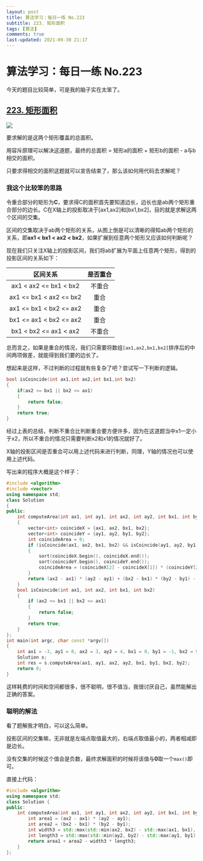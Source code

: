 ```yaml
---
layout: post
title: 算法学习：每日一练 No.223
subtitle: 223. 矩形面积
tags: [算法]
comments: true
last-updated: 2021-09-30 21:17
---
```


# 算法学习：每日一练 No.223

今天的题目比较简单，可是我的脑子实在太笨了。

## [223. 矩形面积](https://leetcode-cn.com/problems/rectangle-area/)

![](https://assets.leetcode.com/uploads/2021/05/08/rectangle-plane.png)

要求解的是这两个矩形覆盖的总面积。

用容斥原理可以解决这道题，最终的总面积 = 矩形a的面积 + 矩形b的面积 - a与b相交的面积。

只要求得相交的面积这题就可以宣告结束了，那么该如何用代码去求解呢？

### 我这个比较笨的思路

令重合部分的矩形为**C**，要求得C的面积首先要知道边长，边长也是ab两个矩形重合部分的边长。C在X轴上的投影取决于[ax1,ax2]和[bx1,bx2]，目的就是求解这两个区间的交集。

区间的交集取决于ab两个矩形的关系，从图上倒是可以清晰的得知ab两个矩形的关系，即**ax1 < bx1 < ax2 < bx2**，如果扩展到任意两个矩形又应该如何判断呢？

现在我们只关注X轴上的投影区间，我们将ab扩展为平面上任意两个矩形，得到的投影区间的关系如下：

|        区间关系         | 是否重合 |
| :---------------------: | :------: |
| ax1 < ax2 <= bx1 < bx2  |  不重合  |
| ax1 <= bx1 < ax2 <= bx2 |   重合   |
| ax1 <= bx1 < bx2 <= ax2 |   重合   |
| bx1 <= ax1 < bx2 <= ax2 |   重合   |
| bx1 < bx2 <= ax1 < ax2  |  不重合  |

总而言之，如果是重合的情况，我们只需要将数组`[ax1,ax2,bx1,bx2]`排序后的中间两项做差，就能得到我们要的边长了。

想起来是这样，不过判断的过程就有些复杂了吧？尝试写一下判断的逻辑。

```c++
bool isCoincide(int ax1,int ax2,int bx1,int bx2)
{
    if(ax2 <= bx1 || bx2 <= ax1)
    {
        return false;
    }
    return true;
}
```

经过上表的总结，判断不重合比判断重合要方便许多，因为在这道题当中x1一定小于x2，所以不重合的情况只需要判断x2和x1的情况就好了。

X轴的投影区间是否重合可以用上述代码来进行判断，同理，Y轴的情况也可以使用上述代码。

写出来的程序大概是这个样子：

```c++
#include <algorithm>
#include <vector>
using namespace std;
class Solution
{
public:
    int computeArea(int ax1, int ay1, int ax2, int ay2, int bx1, int by1, int bx2, int by2)
    {
        vector<int> coincideX = {ax1, ax2, bx1, bx2};
        vector<int> coincideY = {ay1, ay2, by1, by2};
        int coincideArea = 0;
        if (isCoincide(ax1, ax2, bx1, bx2) && isCoincide(ay1, ay2, by1, by2))
        {
            sort(coincideX.begin(), coincideX.end());
            sort(coincideY.begin(), coincideY.end());
            coincideArea = (coincideX[2] - coincideX[1]) * (coincideY[2] - coincideY[1]);
        }
        return (ax2 - ax1) * (ay2 - ay1) + (bx2 - bx1) * (by2 - by1) - coincideArea;
    }
    bool isCoincide(int ax1, int ax2, int bx1, int bx2)
    {
        if (ax2 <= bx1 || bx2 <= ax1)
        {
            return false;
        }
        return true;
    }
};
int main(int argc, char const *argv[])
{
    int ax1 = -3, ay1 = 0, ax2 = 3, ay2 = 4, bx1 = 0, by1 = -1, bx2 = 9, by2 = 2;
    Solution s;
    int res = s.computeArea(ax1, ay1, ax2, ay2, bx1, by1, bx2, by2);
    return 0;
}

```

这样耗费的时间和空间都很多，很不聪明，很不值当，我很讨厌自己，虽然能解出正确的答案。

### 聪明的解法

看了题解我才明白，可以这么简单。

投影区间的交集嘛，无非就是左端点取值最大的，右端点取值最小的，两者相减即是边长。

没有交集的时候这个值会是负数，最终求解面积的时候将该值与**0**取一个`max()`即可。

直接上代码：

```c++
#include <algorithm>
using namespace std;
class Solution {
public:
    int computeArea(int ax1, int ay1, int ax2, int ay2, int bx1, int by1, int bx2, int by2) {
        int area1 = (ax2 - ax1) * (ay2 - ay1);
        int area2 = (bx2 - bx1) * (by2 - by1);
        int width3 = std::max(std::min(ax2, bx2) - std::max(ax1, bx1), 0);
        int length3 = std::max(std::min(ay2, by2) - std::max(ay1, by1), 0);
        return area1 + area2 - width3 * length3;
    }
}; 
```

